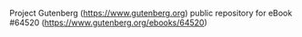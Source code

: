 Project Gutenberg (https://www.gutenberg.org) public repository for eBook #64520 (https://www.gutenberg.org/ebooks/64520)
